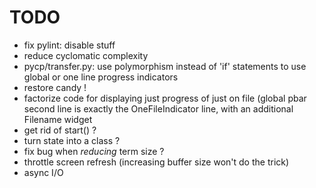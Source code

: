 # TODO

* fix pylint: disable stuff
* reduce cyclomatic complexity
* pycp/transfer.py: use polymorphism instead of 'if' statements to
  use global or one line progress indicators
* restore candy !
* factorize code for displaying just progress of just on file
  (global pbar second line is exactly the OneFileIndicator line, with an additional Filename widget
* get rid of start() ?
* turn state into a class ?
* fix bug when *reducing* term size ?
* throttle screen refresh (increasing buffer size won't do the trick)
* async I/O
